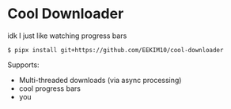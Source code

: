 # Cool Downloader
idk I just like watching progress bars

```
$ pipx install git+https://github.com/EEKIM10/cool-downloader
```

Supports:
* Multi-threaded downloads (via async processing)
* cool progress bars
* you
